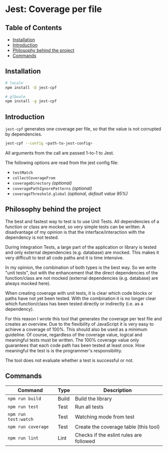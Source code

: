 # Jest: Coverage per file

## Table of Contents

- [Installation](#installation)
- [Introduction](#introduction)
- [Philosophy behind the project](#philosophy-behind-the-project)
- [Commands](#commands)

## Installation

```bash
# locale
npm install -D jest-cpf

# glboale
npm install -g jest-cpf
```

## Introduction

`jest-cpf` generates one coverage per file, so that the value is not corrupted by dependencies.

```bash
jest-cpf --config <path-to-jest-config>
```

All arguments from the call are passed 1-to-1 to Jest.

The following options are read from the jest config file:

- `testMatch`
- `collectCoverageFrom`
- `coverageDirectory` _(optional)_
- `coveragePathIgnorePatterns` _(optional)_
- `coverageThreshold.global` _(optional, default value 95%)_

## Philosophy behind the project

The best and fastest way to test is to use Unit Tests.
All dependencies of a function or class are mocked, so very simple tests can be written.
A disadvantage of my opinion is that the interface/interaction with the dependency is not tested.

During Integration Tests, a large part of the application or library is tested and only external dependencies (e.g. database) are mocked.
This makes it very difficult to test all code paths and it is time intensive.

In my opinion, the combination of both types is the best way.
So we write "unit tests", but with the enhancement that the direct dependencies of the function/class are not mocked (external dependencies (e.g. database) are always mocked here).

When creating coverage with unit tests, it is clear which code blocks or paths have not yet been tested.
With the combination it is no longer clear which function/class has been tested directly or indirectly (i.e. as a dependency).

For this reason I wrote this tool that generates the coverage per test file and creates an overview.
Due to the flexibility of JavaScript it is very easy to achieve a coverage of 100%.
This should also be used as a minimum guideline.
Of course, regardless of the coverage value, logical and meaningful tests must be written.
The 100% coverage value only guarantees that each code path has been tested at least once.
How meaningful the test is is the programmer's responsibility.

The tool does not evaluate whether a test is successful or not.

## Commands

| Command              | Type  | Description                             |
| -------------------- | ----- | --------------------------------------- |
| `npm run build`      | Build | Build the library                       |
| `npm run test`       | Test  | Run all tests                           |
| `npm run test:watch` | Test  | Watching mode from test                 |
| `npm run coverage`   | Test  | Create the coverage table (this tool)   |
| `npm run lint`       | Lint  | Checks if the eslint rules are followed |
